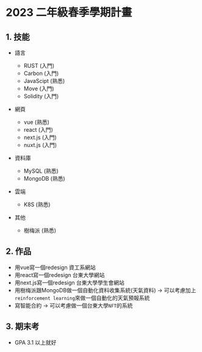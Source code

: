 <!--
 * @Author: hibana2077 hibana2077@gmail.com
 * @Date: 2023-01-03 23:32:37
 * @LastEditors: hibana2077 hibana2077@gmail.com
 * @LastEditTime: 2023-01-03 23:42:05
 * @FilePath: \筆記本\Notebook\target\2023_spring.md
 * @Description: 这是默认设置,请设置`customMade`, 打开koroFileHeader查看配置 进行设置: https://github.com/OBKoro1/koro1FileHeader/wiki/%E9%85%8D%E7%BD%AE
-->
# 2023 二年級春季學期計畫

## 1. 技能

- 語言
    - RUST (入門)
    - Carbon (入門)
    - JavaScipt (熟悉)
    - Move (入門)
    - Solidity (入門)

- 網頁
    - vue (熟悉)
    - react (入門)
    - next.js (入門)
    - nuxt.js (入門)

- 資料庫
    - MySQL (熟悉)
    - MongoDB (熟悉)

- 雲端
    - K8S (熟悉)

- 其他
    - 樹梅派 (熟悉)

## 2. 作品

- 用vue寫一個redesign 資工系網站
- 用react寫一個redesign 台東大學網站
- 用next.js寫一個redesign 台東大學學生會網站
- 用樹梅派跟MongoDB做一個自動化資料收集系統(天氣資料) -> 可以考慮加上`reinforcement learning`來做一個自動化的天氣預報系統
- 寫智能合約 -> 可以考慮做一個台東大學`NFT`的系統

## 3. 期末考

- GPA 3.1 以上就好
